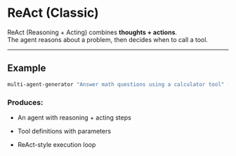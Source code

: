 # ReAct (Classic)

ReAct (Reasoning + Acting) combines **thoughts + actions**.  
The agent reasons about a problem, then decides when to call a tool.

---

## Example

```bash
multi-agent-generator "Answer math questions using a calculator tool" --framework react
```

### Produces:

- An agent with reasoning + acting steps

- Tool definitions with parameters

- ReAct-style execution loop